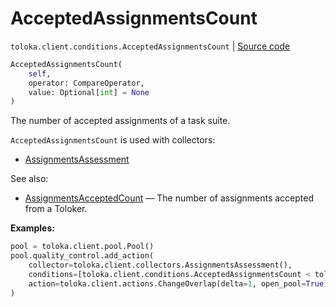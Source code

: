 # AcceptedAssignmentsCount
`toloka.client.conditions.AcceptedAssignmentsCount` | [Source code](https://github.com/Toloka/toloka-kit/blob/v1.2.2/src/client/conditions.py#L82)

```python
AcceptedAssignmentsCount(
    self,
    operator: CompareOperator,
    value: Optional[int] = None
)
```

The number of accepted assignments of a task suite.


`AcceptedAssignmentsCount` is used with collectors:
- [AssignmentsAssessment](toloka.client.collectors.AssignmentsAssessment.md)

See also:
- [AssignmentsAcceptedCount](toloka.client.conditions.AssignmentsAcceptedCount.md) — The number of assignments accepted from a Toloker.


**Examples:**


```python
pool = toloka.client.pool.Pool()
pool.quality_control.add_action(
    collector=toloka.client.collectors.AssignmentsAssessment(),
    conditions=[toloka.client.conditions.AcceptedAssignmentsCount < toloka.client.conditions.RejectedAssignmentsCount],
    action=toloka.client.actions.ChangeOverlap(delta=1, open_pool=True),
)
```

